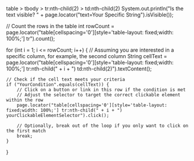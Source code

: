 table > tbody > tr:nth-child(2) > td:nth-child(2)
System.out.println("Is the text visible? " + page.locator("text=Your Specific String").isVisible());

// Count the rows in the table
int rowCount = page.locator("table[cellspacing='0'][style='table-layout: fixed;width: 100%;'] tr").count();

for (int i = 1; i <= rowCount; i++) {
    // Assuming you are interested in a specific column, for example, the second column
    String cellText = page.locator("table[cellspacing='0'][style='table-layout: fixed;width: 100%;'] tr:nth-child(" + i + ") td:nth-child(2)").textContent();

    // Check if the cell text meets your criteria
    if ("YourCondition".equals(cellText)) {
        // Click on a button or link in this row if the condition is met
        // Adjust the selector to target the correct clickable element within the row
        page.locator("table[cellspacing='0'][style='table-layout: fixed;width: 100%;'] tr:nth-child(" + i + ") yourClickableElementSelector").click();
        
        // Optionally, break out of the loop if you only want to click on the first match
        break;
    }
}



